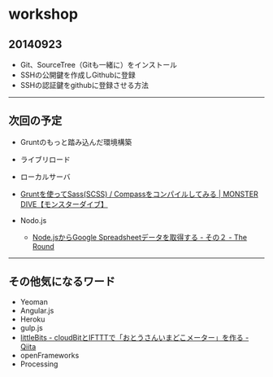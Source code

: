workshop
========

20140923
---------

* Git、SourceTree（Gitも一緒に）をインストール
* SSHの公開鍵を作成しGithubに登録
* SSHの認証鍵をgithubに登録させる方法

***

次回の予定
---------

* Gruntのもっと踏み込んだ環境構築
 * ライブリロード
 * ローカルサーバ
 * [Gruntを使ってSass(SCSS) / Compassをコンパイルしてみる | MONSTER DIVE【モンスターダイブ】](http://www.monster-dive.com/blog/web_creative/20131124_001092.php)


* Nodo.js
  * [Node.jsからGoogle Spreadsheetデータを取得する - その２ - The Round](http://knightso.hateblo.jp/entry/2014/03/07/095005?utm_content=buffer4f019&utm_medium=social&utm_source=twitter.com&utm_campaign=buffer)

***

その他気になるワード
---------

* Yeoman
* Angular.js
* Heroku
* gulp.js
* [littleBits - cloudBitとIFTTTで「おとうさんいまどこメーター」を作る - Qiita](http://qiita.com/kazunori279/items/7dbbb525ab0cf6d5d9b5)
* openFrameworks
* Processing

